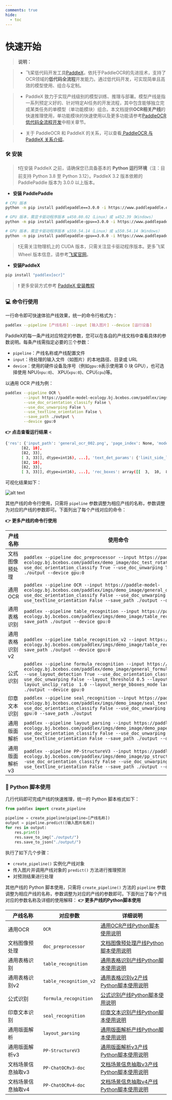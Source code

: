 ```yaml
---
comments: true
hide:
  - toc
---
```


# 快速开始

>**说明：**

>* 飞桨低代码开发工具[PaddleX](https://github.com/PaddlePaddle/PaddleX)，依托于PaddleOCR的先进技术，支持了OCR领域的**低代码全流程**开发能力。通过低代码开发，可实现简单且高效的模型使用、组合与定制。

>* PaddleX 致力于实现产线级别的模型训练、推理与部署。模型产线是指一系列预定义好的、针对特定AI任务的开发流程，其中包含能够独立完成某类任务的单模型（单功能模块）组合。本文档提供**OCR相关产线**的快速推理使用，单功能模块的快速使用以及更多功能请参考[PaddleOCR低代码全流程开发](https://www.paddleocr.ai/latest/version3.x/paddlex/overview.html)中相关章节。

>* 关于 PaddleOCR 和 PaddleX 的关系，可以查看[ PaddleOCR 与 PaddleX 关系介绍](https://www.paddleocr.ai/latest/version3.x/paddleocr_and_paddlex.html)。


### 🛠️ 安装

> ❗在安装 PaddleX 之前，请确保您已具备基本的 **Python 运行环境**（注：目前支持 Python 3.8 至 Python 3.12）。PaddleX 3.2 版本依赖的 PaddlePaddle 版本为 3.0.0 以上版本。

* **安装 PaddlePaddle**
```bash
# CPU 版本
python -m pip install paddlepaddle==3.0.0 -i https://www.paddlepaddle.org.cn/packages/stable/cpu/

# GPU 版本，需显卡驱动程序版本 ≥450.80.02（Linux）或 ≥452.39（Windows）
python -m pip install paddlepaddle-gpu==3.0.0 -i https://www.paddlepaddle.org.cn/packages/stable/cu118/

# GPU 版本，需显卡驱动程序版本 ≥550.54.14（Linux）或 ≥550.54.14（Windows）
python -m pip install paddlepaddle-gpu==3.0.0 -i https://www.paddlepaddle.org.cn/packages/stable/cu126/
```
> ❗无需关注物理机上的 CUDA 版本，只需关注显卡驱动程序版本。更多飞桨 Wheel 版本信息，请参考[飞桨官网](https://www.paddlepaddle.org.cn/install/quick?docurl=/documentation./docs/zh/install/pip/linux-pip.html)。

* **安装PaddleX**

```bash
pip install "paddlex[ocr]"
```

> ❗ 更多安装方式参考 [PaddleX 安装教程](https://paddlepaddle.github.io/PaddleX/latest/installation/installation.html)

### 💻 命令行使用

一行命令即可快速体验产线效果，统一的命令行格式为：

```bash
paddlex --pipeline [产线名称] --input [输入图片] --device [运行设备]
```

PaddleX的每一条产线对应特定的参数，您可以在各自的产线文档中查看具体的参数说明。每条产线需指定必要的三个参数：
* `pipeline`：产线名称或产线配置文件
* `input`：待处理的输入文件（如图片）的本地路径、目录或 URL
* `device`：使用的硬件设备及序号（例如`gpu:0`表示使用第 0 块 GPU），也可选择使用 NPU(`npu:0`)、 XPU(`xpu:0`)、CPU(`cpu`)等。


以通用 OCR 产线为例：
```bash
paddlex --pipeline OCR \
        --input https://paddle-model-ecology.bj.bcebos.com/paddlex/imgs/demo_image/general_ocr_002.png \
        --use_doc_orientation_classify False \
        --use_doc_unwarping False \
        --use_textline_orientation False \
        --save_path ./output \
        --device gpu:0
```

<b>👉 点击查看运行结果 </b><

```bash
{'res': {'input_path': 'general_ocr_002.png', 'page_index': None, 'model_settings': {'use_doc_preprocessor': False, 'use_textline_orientation': False}, 'doc_preprocessor_res': {'input_path': None, 'model_settings': {'use_doc_orientation_classify': True, 'use_doc_unwarping': False}, 'angle': 0},'dt_polys': [array([[ 3, 10],
       [82, 10],
       [82, 33],
       [ 3, 33]], dtype=int16), ...], 'text_det_params': {'limit_side_len': 960, 'limit_type': 'max', 'thresh': 0.3, 'box_thresh': 0.6, 'unclip_ratio': 2.0}, 'text_type': 'general', 'textline_orientation_angles': [-1, ...], 'text_rec_score_thresh': 0.0, 'rec_texts': ['www.99*', ...], 'rec_scores': [0.8980069160461426,  ...], 'rec_polys': [array([[ 3, 10],
       [82, 10],
       [82, 33],
       [ 3, 33]], dtype=int16), ...], 'rec_boxes': array([[  3,  10,  82,  33], ...], dtype=int16)}}
```

可视化结果如下：

![alt text](https://raw.githubusercontent.com/cuicheng01/PaddleX_doc_images/main/images/boardingpass.png)


其他产线的命令行使用，只需将 `pipeline` 参数调整为相应产线的名称，参数调整为对应的产线的参数即可。下面列出了每个产线对应的命令：

<b>👉 更多产线的命令行使用</b>

| 产线名称           | 使用命令                                                                                                                                                                                    |
|--------------------|---------------------------------------------------------------------------------------------------------------------------------------------------------------------------------------------|
| 文档图像预处理            | `paddlex --pipeline doc_preprocessor --input https://paddle-model-ecology.bj.bcebos.com/paddlex/demo_image/doc_test_rotated.jpg --use_doc_orientation_classify True --use_doc_unwarping True --save_path ./output --device gpu:0`                                                      |
| 通用OCR            | `paddlex --pipeline OCR --input https://paddle-model-ecology.bj.bcebos.com/paddlex/imgs/demo_image/general_ocr_002.png --use_doc_orientation_classify False --use_doc_unwarping False --use_textline_orientation False --save_path ./output --device gpu:0`                                                      |
| 通用表格识别       | `paddlex --pipeline table_recognition --input https://paddle-model-ecology.bj.bcebos.com/paddlex/imgs/demo_image/table_recognition.jpg --save_path ./output --device gpu:0`                                      |
| 通用表格识别v2       | `paddlex --pipeline table_recognition_v2 --input https://paddle-model-ecology.bj.bcebos.com/paddlex/imgs/demo_image/table_recognition.jpg --save_path ./output --device gpu:0`                                      |
| 公式识别       | `paddlex --pipeline formula_recognition --input https://paddle-model-ecology.bj.bcebos.com/paddlex/demo_image/general_formula_recognition.png --use_layout_detection True --use_doc_orientation_classify False --use_doc_unwarping False --layout_threshold 0.5 --layout_nms True --layout_unclip_ratio  1.0 --layout_merge_bboxes_mode large --save_path ./output --device gpu:0`                                      |
| 印章文本识别       | `paddlex --pipeline seal_recognition --input https://paddle-model-ecology.bj.bcebos.com/paddlex/imgs/demo_image/seal_text_det.png --use_doc_orientation_classify False --use_doc_unwarping False --device gpu:0 --save_path ./output`                                      |
| 通用版面解析       | `paddlex --pipeline layout_parsing --input https://paddle-model-ecology.bj.bcebos.com/paddlex/imgs/demo_image/demo_paper.png --use_doc_orientation_classify False --use_doc_unwarping False --use_textline_orientation False --save_path ./output --device gpu:0`                                      |
| 通用版面解析v3       | `paddlex --pipeline PP-StructureV3 --input https://paddle-model-ecology.bj.bcebos.com/paddlex/imgs/demo_image/pp_structure_v3_demo.png --use_doc_orientation_classify False --use_doc_unwarping False --use_textline_orientation False --save_path ./output --device gpu:0`                                      |


### 📝 Python 脚本使用

几行代码即可完成产线的快速推理，统一的 Python 脚本格式如下：

```python
from paddlex import create_pipeline

pipeline = create_pipeline(pipeline=[产线名称])
output = pipeline.predict([输入图片名称])
for res in output:
    res.print()
    res.save_to_img("./output/")
    res.save_to_json("./output/")
```
执行了如下几个步骤：

* `create_pipeline()` 实例化产线对象
* 传入图片并调用产线对象的 `predict()` 方法进行推理预测
* 对预测结果进行处理

其他产线的 Python 脚本使用，只需将 `create_pipeline()` 方法的 `pipeline` 参数调整为相应产线的名称，参数调整为对应的产线的参数即可。下面列出了每个产线对应的参数名称及详细的使用解释：
<b>👉 更多产线的Python脚本使用</b>

| 产线名称           | 对应参数                           | 详细说明                                                                                                                                                         |
|--------------------|------------------------------------|------------------------------------------------------------------------------------------------------------------------------------------------------------------|
| 通用OCR            | `OCR`                              | [通用OCR产线Python脚本使用说明](https://paddlepaddle.github.io/PaddleX/latest/pipeline_usage/tutorials/ocr_pipelines/OCR.html#222-python)                                                     |
| 文档图像预处理            | `doc_preprocessor`                              | [文档图像预处理产线Python脚本使用说明](https://paddlepaddle.github.io/PaddleX/latest/pipeline_usage/tutorials/ocr_pipelines/doc_preprocessor.html#212-python脚)                       |
| 通用表格识别       | `table_recognition`                | [通用表格识别产线Python脚本使用说明](https://paddlepaddle.github.io/PaddleX/latest/pipeline_usage/tutorials/ocr_pipelines/table_recognition.html#22-python脚)                                   |
| 通用表格识别v2      | `table_recognition_v2`                | [通用表格识别v2产线Python脚本使用说明](https://paddlepaddle.github.io/PaddleX/latest/pipeline_usage/tutorials/ocr_pipelines/table_recognition_v2.html#22-python脚)                                   |
| 公式识别       | `formula_recognition`                | [公式识别产线Python脚本使用说明](https://paddlepaddle.github.io/PaddleX/latest/pipeline_usage/tutorials/ocr_pipelines/formula_recognition.html#222-python)                                   |
| 印章文本识别       | `seal_recognition`                | [印章文本识别产线Python脚本使用说明](https://paddlepaddle.github.io/PaddleX/latest/pipeline_usage/tutorials/ocr_pipelines/seal_recognition.html#222-python)                                   |
| 通用版面解析       | `layout_parsing`                | [通用版面解析产线Python脚本使用说明](https://paddlepaddle.github.io/PaddleX/latest/pipeline_usage/tutorials/ocr_pipelines/layout_parsing.html#22-python)                                   |
| 通用版面解析v3      | `PP-StructureV3`                | [通用版面解析v3产线Python脚本使用说明](https://paddlepaddle.github.io/PaddleX/latest/pipeline_usage/tutorials/ocr_pipelines/PP-StructureV3.html#22-python)                                   |
| 文档场景信息抽取v3   | `PP-ChatOCRv3-doc`                 | [文档场景信息抽取v3产线Python脚本使用说明](https://paddlepaddle.github.io/PaddleX/latest/pipeline_usage/tutorials/information_extraction_pipelines/document_scene_information_extraction_v3.html#22) |
| 文档场景信息抽取v4   | `PP-ChatOCRv4-doc`                 | [文档场景信息抽取v4产线Python脚本使用说明](https://paddlepaddle.github.io/PaddleX/latest/pipeline_usage/tutorials/information_extraction_pipelines/document_scene_information_extraction_v4.html#21) |
